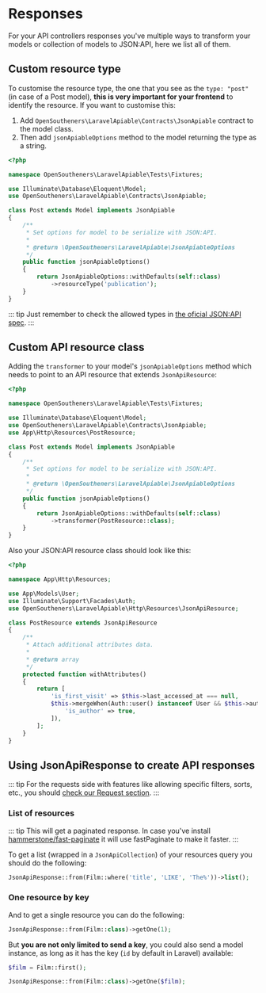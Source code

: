 # Responses

For your API controllers responses you've multiple ways to transform your models or collection of models to JSON:API, here we list all of them.

## Custom resource type

To customise the resource type, the one that you see as the `type: "post"` (in case of a Post model), **this is very important for your frontend** to identify the resource. If you want to customise this:

1. Add `OpenSoutheners\LaravelApiable\Contracts\JsonApiable` contract to the model class.
2. Then add `jsonApiableOptions` method to the model returning the type as a string.

```php
<?php

namespace OpenSoutheners\LaravelApiable\Tests\Fixtures;

use Illuminate\Database\Eloquent\Model;
use OpenSoutheners\LaravelApiable\Contracts\JsonApiable;

class Post extends Model implements JsonApiable
{
    /**
     * Set options for model to be serialize with JSON:API.
     *
     * @return \OpenSoutheners\LaravelApiable\JsonApiableOptions
     */
    public function jsonApiableOptions()
    {
        return JsonApiableOptions::withDefaults(self::class)
            ->resourceType('publication');
    }
}
```

::: tip
Just remember to check the allowed types in [the oficial JSON:API spec](https://jsonapi.org/format/#document-member-names).
:::

## Custom API resource class

Adding the `transformer` to your model's `jsonApiableOptions` method which needs to point to an API resource that extends `JsonApiResource`:

```php
<?php

namespace OpenSoutheners\LaravelApiable\Tests\Fixtures;

use Illuminate\Database\Eloquent\Model;
use OpenSoutheners\LaravelApiable\Contracts\JsonApiable;
use App\Http\Resources\PostResource;

class Post extends Model implements JsonApiable
{
    /**
     * Set options for model to be serialize with JSON:API.
     *
     * @return \OpenSoutheners\LaravelApiable\JsonApiableOptions
     */
    public function jsonApiableOptions()
    {
        return JsonApiableOptions::withDefaults(self::class)
            ->transformer(PostResource::class);
    }
}
```

Also your JSON:API resource class should look like this:

```php
<?php

namespace App\Http\Resources;

use App\Models\User;
use Illuminate\Support\Facades\Auth;
use OpenSoutheners\LaravelApiable\Http\Resources\JsonApiResource;

class PostResource extends JsonApiResource
{
    /**
     * Attach additional attributes data.
     *
     * @return array
     */
    protected function withAttributes()
    {
        return [
            'is_first_visit' => $this->last_accessed_at === null,
            $this->mergeWhen(Auth::user() instanceof User && $this->author->id === Auth::id(), [
                'is_author' => true,
            ]),
        ];
    }
}
```

## Using JsonApiResponse to create API responses

::: tip
For the requests side with features like allowing specific filters, sorts, etc., you should [check our Request section](requests.md).
:::

### List of resources

::: tip
This will get a paginated response. In case you've install [hammerstone/fast-paginate](https://github.com/hammerstonedev/fast-paginate) it will use fastPaginate to make it faster.
:::

To get a list (wrapped in a `JsonApiCollection`) of your resources query you should do the following:

```php
JsonApiResponse::from(Film::where('title', 'LIKE', 'The%'))->list();
```

### One resource by key <Badge type="tip" text="0.3.0" vertical="middle" />

And to get a single resource you can do the following:

```php
JsonApiResponse::from(Film::class)->getOne(1);
```

But **you are not only limited to send a key**, you could also send a model instance, as long as it has the key (`id` by default in Laravel) available:

```php
$film = Film::first();

JsonApiResponse::from(Film::class)->getOne($film);
```